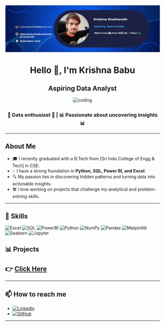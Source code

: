![logo](https://github.com/KrishnaBabu-Khethavath/KrishnaBabu-Khethavath/blob/main/B-logo.png )
<h1 align="center">Hello 👋, I'm Krishna Babu </h1>
<h2 align="center">Aspiring Data Analyst  </h2>

<p align="center">
  <img src="https://user-images.githubusercontent.com/55389276/140866485-8fb1c876-9a8f-4d6a-98dc-08c4981eaf70.gif" alt="coding" width="400"/>
</p>

## <h3 align="center">🌟 Data enthusiast 🌟 |  📊 Passionate about uncovering insights 📊</h3>

---
## About Me
- 🎓 I recently graduated with a B.Tech from [Sri Indu College of Engg & Tech] in CSE.
- 💡 I have a strong foundation in **Python, SQL, Power BI, and Excel**.
- 🔍 My passion lies in discovering hidden patterns and turning data into actionable insights.
- 🛠️ I love working on projects that challenge my analytical and problem-solving skills.

---

## 💼 Skills

![Excel](https://img.shields.io/badge/Excel-217346?style=for-the-badge&logo=microsoft-excel&logoColor=white)
![SQL](https://img.shields.io/badge/SQL-CC2927?style=for-the-badge&logo=microsoft-sql-server&logoColor=white)
![PowerBI](https://img.shields.io/badge/PowerBI-F2C811?style=for-the-badge&logo=power-bi&logoColor=black)
![Python](https://img.shields.io/badge/Python-3776AB?style=for-the-badge&logo=python&logoColor=white)
![NumPy](https://img.shields.io/badge/NumPy-013243?style=for-the-badge&logo=numpy&logoColor=white)
![Pandas](https://img.shields.io/badge/Pandas-150458?style=for-the-badge&logo=pandas&logoColor=white)
![Matplotlib](https://img.shields.io/badge/Matplotlib-02569B?style=for-the-badge&logo=Matplotlib&logoColor=white)
![Seaborn](https://img.shields.io/badge/Seaborn-3776AB?style=for-the-badge&logo=Seaborn&logoColor=white)
![Jupyter](https://img.shields.io/badge/Jupyter-F37626?style=for-the-badge&logo=jupyter&logoColor=white)

## 📊 Projects 
## 👉 [Click Here](https://github.com/KrishnaBabu-Khethavath?tab=repositories)


---

## 📫 How to reach me 
-  [![LinkedIn](https://img.shields.io/badge/LinkedIn-0A66C2?style=for-the-badge&logo=linkedin&logoColor=white)](https://www.linkedin.com/in/krishnababu69/)
-  [![GitHub](https://img.shields.io/badge/GitHub-181717?style=for-the-badge&logo=github&logoColor=white)](https://github.com/KrishnaBabu-Khethavath)
---
